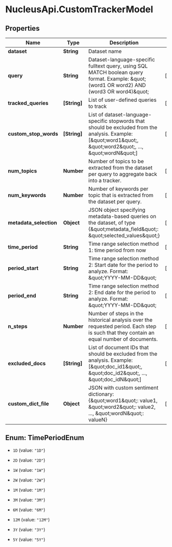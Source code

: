 # NucleusApi.CustomTrackerModel

## Properties
Name | Type | Description | Notes
------------ | ------------- | ------------- | -------------
**dataset** | **String** | Dataset name | 
**query** | **String** | Dataset-language-specific fulltext query, using SQL MATCH boolean query format. Example: \&quot;(word1 OR word2) AND (word3 OR word4)\&quot; | [optional] 
**tracked_queries** | **[String]** | List of user-defined queries to track | [optional] 
**custom_stop_words** | **[String]** | List of dataset-language-specific stopwords that should be excluded from the analysis. Example: [\&quot;word1\&quot;, \&quot;word2\&quot;, ..., \&quot;wordN\&quot;] | [optional] 
**num_topics** | **Number** | Number of topics to be extracted from the dataset per query to aggregate back into a tracker. | [optional] 
**num_keywords** | **Number** | Number of keywords per topic that is extracted from the dataset per query. | [optional] 
**metadata_selection** | **Object** | JSON object specifying metadata-based queries on the dataset, of type {\&quot;metadata_field\&quot;: \&quot;selected_values\&quot;} | [optional] 
**time_period** | **String** | Time range selection method 1: time period from now | [optional] 
**period_start** | **String** | Time range selection method 2: Start date for the period to analyze. Format: \&quot;YYYY-MM-DD\&quot; | [optional] 
**period_end** | **String** | Time range selection method 2: End date for the period to analyze. Format: \&quot;YYYY-MM-DD\&quot; | [optional] 
**n_steps** | **Number** | Number of steps in the historical analysis over the requested period. Each step is such that they contain an equal number of documents. | [optional] 
**excluded_docs** | **[String]** | List of document IDs that should be excluded from the analysis. Example: [\&quot;doc_id1\&quot;, \&quot;doc_id2\&quot;, ..., \&quot;doc_idN\&quot;] | [optional] 
**custom_dict_file** | **Object** | JSON with custom sentiment dictionary: {\&quot;word1\&quot;: value1,  \&quot;word2\&quot;: value2, ..., \&quot;wordN\&quot;: valueN} | [optional] 


<a name="TimePeriodEnum"></a>
## Enum: TimePeriodEnum


* `1D` (value: `"1D"`)

* `2D` (value: `"2D"`)

* `1W` (value: `"1W"`)

* `2W` (value: `"2W"`)

* `1M` (value: `"1M"`)

* `3M` (value: `"3M"`)

* `6M` (value: `"6M"`)

* `12M` (value: `"12M"`)

* `3Y` (value: `"3Y"`)

* `5Y` (value: `"5Y"`)




